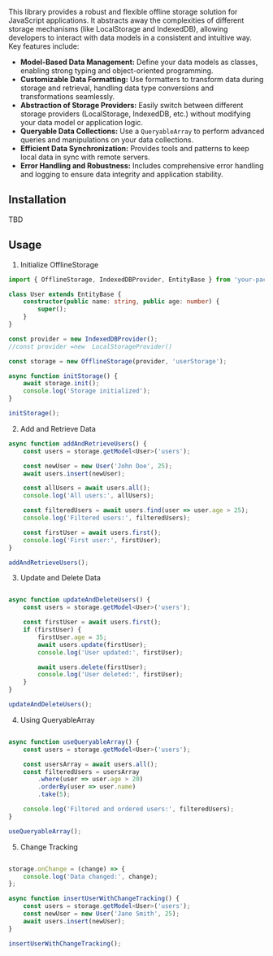 This library provides a robust and flexible offline storage solution for JavaScript applications. It abstracts away the complexities of different storage mechanisms (like LocalStorage and IndexedDB), allowing developers to interact with data models in a consistent and intuitive way. Key features include:

* **Model-Based Data Management:** Define your data models as classes, enabling strong typing and object-oriented programming.
* **Customizable Data Formatting:** Use formatters to transform data during storage and retrieval, handling data type conversions and transformations seamlessly.
* **Abstraction of Storage Providers:** Easily switch between different storage providers (LocalStorage, IndexedDB, etc.) without modifying your data model or application logic.
* **Queryable Data Collections:** Use a `QueryableArray` to perform advanced queries and manipulations on your data collections.
* **Efficient Data Synchronization:** Provides tools and patterns to keep local data in sync with remote servers.
* **Error Handling and Robustness:** Includes comprehensive error handling and logging to ensure data integrity and application stability.


## Installation


TBD


## Usage


1. Initialize OfflineStorage

```typescript 
import { OfflineStorage, IndexedDBProvider, EntityBase } from 'your-package-name';

class User extends EntityBase {
    constructor(public name: string, public age: number) {
        super();
    }
}

const provider = new IndexedDBProvider();
//const provider =new  LocalStorageProvider()

const storage = new OfflineStorage(provider, 'userStorage');

async function initStorage() {
    await storage.init();
    console.log('Storage initialized');
}

initStorage();

```

2. Add and Retrieve Data



```typescript 
async function addAndRetrieveUsers() {
    const users = storage.getModel<User>('users');

    const newUser = new User('John Doe', 25);
    await users.insert(newUser);

    const allUsers = await users.all();
    console.log('All users:', allUsers);

    const filteredUsers = await users.find(user => user.age > 25);
    console.log('Filtered users:', filteredUsers);

    const firstUser = await users.first();
    console.log('First user:', firstUser);
}

addAndRetrieveUsers();


```

3. Update and Delete Data



```typescript 

async function updateAndDeleteUsers() {
    const users = storage.getModel<User>('users');

    const firstUser = await users.first();
    if (firstUser) {
        firstUser.age = 35;
        await users.update(firstUser);
        console.log('User updated:', firstUser);

        await users.delete(firstUser);
        console.log('User deleted:', firstUser);
    }
}

updateAndDeleteUsers();


```
 

4. Using QueryableArray

```typescript 

async function useQueryableArray() {
    const users = storage.getModel<User>('users');

    const usersArray = await users.all();
    const filteredUsers = usersArray
        .where(user => user.age > 20)
        .orderBy(user => user.name)
        .take(5);

    console.log('Filtered and ordered users:', filteredUsers);
}

useQueryableArray();

```

5. Change Tracking


```typescript 

storage.onChange = (change) => {
    console.log('Data changed:', change);
};

async function insertUserWithChangeTracking() {
    const users = storage.getModel<User>('users');
    const newUser = new User('Jane Smith', 25);
    await users.insert(newUser);
}

insertUserWithChangeTracking();

```

